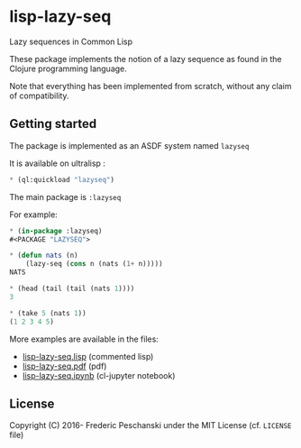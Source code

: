# lisp-lazy-seq

Lazy sequences in Common Lisp

These package implements the notion of a lazy sequence as found
in the Clojure programming language.

Note that everything has been implemented from scratch, without
any claim of compatibility.

## Getting started

The package is implemented as an ASDF system named `lazyseq`

It is available on ultralisp :

```lisp
* (ql:quickload "lazyseq")
```

The main package is `:lazyseq`

For example:

```lisp
* (in-package :lazyseq)
#<PACKAGE "LAZYSEQ">

* (defun nats (n)
    (lazy-seq (cons n (nats (1+ n)))))
NATS

* (head (tail (tail (nats 1))))
3

* (take 5 (nats 1))
(1 2 3 4 5)
```

More examples are available in the files: 

 - [lisp-lazy-seq.lisp](https://github.com/fredokun/lisp-lazy-seq/blob/master/lisp-lazy-seq.lisp) (commented lisp)
 - [lisp-lazy-seq.pdf](https://github.com/fredokun/lisp-lazy-seq/blob/master/lisp-lazy-seq.pdf) (pdf)
 - [lisp-lazy-seq.ipynb](https://github.com/fredokun/lisp-lazy-seq/blob/master/lisp-lazy-seq.ipynb) (cl-jupyter notebook)
 

## License

Copyright (C) 2016- Frederic Peschanski under the MIT License
(cf. `LICENSE` file)
